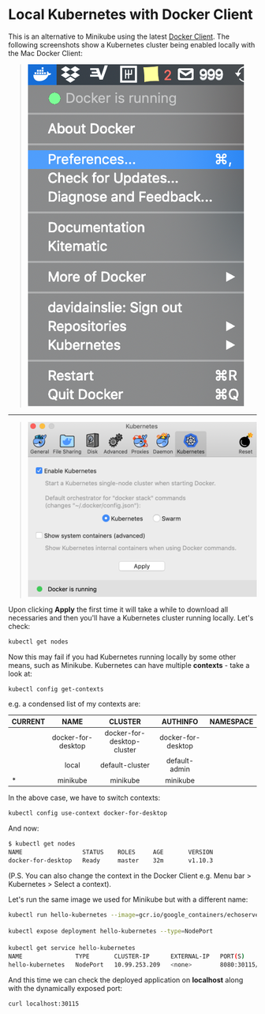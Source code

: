 # Local Kubernetes with Docker Client

This is an alternative to Minikube using the latest [Docker Client](https://store.docker.com/editions/community/docker-ce-desktop-mac).
The following screenshots show a Kubernetes cluster being enabled locally with the Mac Docker Client:

> ![Open Docker Client Preferences](images/docker-client-open.png)

---

> ![Docker Client Kubernetes](images/docker-client-kubernetes.png)


Upon clicking **Apply** the first time it will take a while to download all necessaries and then you'll have a Kubernetes cluster running locally. Let's check:

```bash
kubectl get nodes
```

Now this may fail if you had Kubernetes running locally by some other means, such as Minikube. Kubernetes can have multiple **contexts** - take a look at:

```bash
kubectl config get-contexts
```

e.g. a condensed list of my contexts are:

| CURRENT | NAME               | CLUSTER                    | AUTHINFO           | NAMESPACE |
| ------- | :----------------: | :------------------------: | :----------------: | :-------: |
|         | docker-for-desktop | docker-for-desktop-cluster | docker-for-desktop |           |
| 		    | local              | default-cluster            | default-admin      |           |
| *       | minikube           | minikube                   | minikube           |           |

In the above case, we have to switch contexts:

```bash
kubectl config use-context docker-for-desktop
```

And now:

```bash
$ kubectl get nodes
NAME                 STATUS    ROLES     AGE       VERSION
docker-for-desktop   Ready     master    32m       v1.10.3
```

(P.S. You can also change the context in the Docker Client e.g. Menu bar > Kubernetes > Select a context).

Let's run the same image we used for Minikube but with a different name:

```bash
kubectl run hello-kubernetes --image=gcr.io/google_containers/echoserver:1.4 --port=8080

kubectl expose deployment hello-kubernetes --type=NodePort

kubectl get service hello-kubernetes
NAME               TYPE       CLUSTER-IP      EXTERNAL-IP   PORT(S)          AGE
hello-kubernetes   NodePort   10.99.253.209   <none>        8080:30115/TCP   3m
```

And this time we can check the deployed application on **localhost** along with the dynamically exposed port:

```bash
curl localhost:30115
```